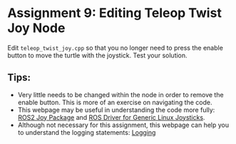 # Assignment 9: Editing Teleop Twist Joy Node

Edit `teleop_twist_joy.cpp` so that you no longer need to press the enable button to move the turtle with the joystick.  Test your solution.


## Tips:

 * Very little needs to be changed within the node in order to remove the enable button.  This is more of an exercise on navigating the code.
 * This webpage may be useful in understanding the code more fully: [ROS2 Joy Package](https://docs.ros.org/en/jazzy/p/joy/)
and [ROS Driver for Generic Linux Joysticks](https://github.com/ros-drivers/joystick_drivers/tree/main/joy).
 * Although not necessary for this assignment, this webpage can help you to understand the logging statements: [Logging](https://docs.ros.org/en/jazzy/Tutorials/Demos/Logging-and-logger-configuration.html#logging)